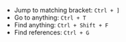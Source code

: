 * Jump to matching bracket: `Ctrl + ]`
* Go to anything: `Ctrl + T`
* Find anything: `Ctrl + Shift + F`
* Find references: `Ctrl + G`
